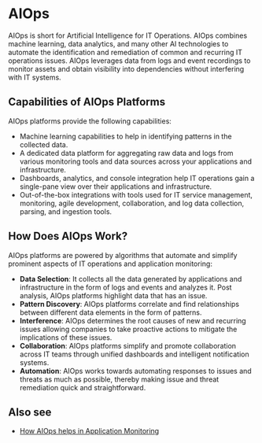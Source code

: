 # AIOps

AIOps is short for Artificial Intelligence for IT Operations. AIOps combines machine learning, data analytics, and many other AI technologies to automate the identification and remediation of common and recurring IT operations issues. AIOps leverages data from logs and event recordings to monitor assets and obtain visibility into dependencies without interfering with IT systems.

## Capabilities of AIOps Platforms

AIOps platforms provide the following capabilities:

- Machine learning capabilities to help in identifying patterns in the collected data.
- A dedicated data platform for aggregating raw data and logs from various monitoring tools and data sources across your applications and infrastructure. 
- Dashboards, analytics, and console integration help IT operations gain a single-pane view over their applications and infrastructure.
- Out-of-the-box integrations with tools used for IT service management, monitoring, agile development, collaboration, and log data collection, parsing, and ingestion tools. 

## How Does AIOps Work?

AIOps platforms are powered by algorithms that automate and simplify prominent aspects of IT operations and application monitoring:

- **Data Selection**: It collects all the data generated by applications and infrastructure in the form of logs and events and analyzes it. Post analysis, AIOps platforms highlight data that has an issue.
- **Pattern Discovery**: AIOps platforms correlate and find relationships between different data elements in the form of patterns.
- **Interference**: AIOps determines the root causes of new and recurring issues allowing companies to take proactive actions to mitigate the implications of these issues. 
- **Collaboration**: AIOps platforms simplify and promote collaboration across IT teams through unified dashboards and intelligent notification systems.
- **Automation**: AIOps works towards automating responses to issues and threats as much as possible, thereby making issue and threat remediation quick and straightforward. 

## Also see

- [How AIOps helps in Application Monitoring](https://logiq.ai/how-aiops-helps-in-application-monitoring/)